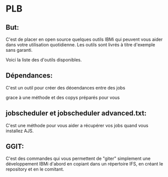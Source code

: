 # PLB

But:
----

C'est de placer en open source quelques outils IBMi qui peuvent vous aider dans votre utilisation quotidienne.
Les outils sont livrés à titre d'exemple sans garanti.


Voici la liste des d'outils disponibles.

Dépendances:
------------
 C'est un outil pour créer des déoendances entre des jobs  

 grace à une méthode et des copys préparés pour vous
 
jobscheduler et jobscheduler advanced.txt:
------------------------------------------

 C'est une méthode pour vous aider a récupérer vos jobs quand vous installez AJS.

GGIT:
-----

 C'est des commandes qui vous permettent de "giter" simplement une développement IBMi 
 d'abord en copiant dans un répertoire IFS, en créant le repository et en le comitant.



